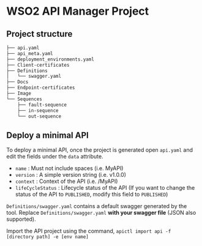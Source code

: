 # WSO2 API Manager Project

## Project structure

```bash
├── api.yaml
├── api_meta.yaml
├── deployment_environments.yaml
├── Client-certificates
├── Definitions
│   └── swagger.yaml
├── Docs
├── Endpoint-certificates
├── Image
└── Sequences
    ├── fault-sequence
    ├── in-sequence
    └── out-sequence
```

## Deploy a minimal API

To deploy a minimal API, once the project is generated open `api.yaml` and edit the fields under the `data` attribute.

- `name` : Must not include spaces (i.e. MyAPI)
- `version` : A simple version string (i.e. v1.0.0)
- `context` : Context of the API (i.e. /MyAPI)
- `lifeCycleStatus` : Lifecycle status of the API (If you want to change the status of the API to `PUBLISHED`, modify this field to `PUBLISHED`)

`Definitions/swagger.yaml` contains a default swagger generated by the tool.
Replace `Definitions/swagger.yaml` **with your swagger file** (JSON also supported).

Import the API project using the command,
`apictl import api -f [directory path] -e [env name]`

